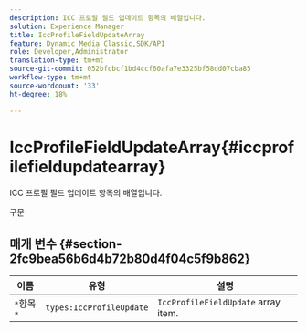 ```yaml
---
description: ICC 프로필 필드 업데이트 항목의 배열입니다.
solution: Experience Manager
title: IccProfileFieldUpdateArray
feature: Dynamic Media Classic,SDK/API
role: Developer,Administrator
translation-type: tm+mt
source-git-commit: 052bfcbcf1bd4ccf60afa7e3325bf58dd07cba85
workflow-type: tm+mt
source-wordcount: '33'
ht-degree: 18%

---
```



# IccProfileFieldUpdateArray{#iccprofilefieldupdatearray}

ICC 프로필 필드 업데이트 항목의 배열입니다.

구문

## 매개 변수 {#section-2fc9bea56b6d4b72b80d4f04c5f9b862}

| 이름 | 유형 | 설명 |
|---|---|---|
| `*`항목`*` | `types:IccProfileUpdate` | `IccProfileFieldUpdate` array item. |

